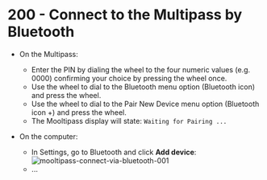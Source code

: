 # 200 - Connect to the Multipass by Bluetooth

- On the Multipass:
  - Enter the PIN by dialing the wheel to the four numeric values (e.g. 0000) confirming your choice by pressing the wheel once.
  - Use the wheel to dial to the Bluetooth menu option (Bluetooth icon) and press the wheel.
  - Use the wheel to dial to the Pair New Device menu option (Bluetooth icon +) and press the wheel.
  - The Mooltipass display will state: ```Waiting for Pairing ...```

- On the computer:
  - In Settings, go to Bluetooth and click **Add device**:
   ![mooltipass-connect-via-bluetooth-001](https://github.com/user-attachments/assets/9f08164b-2f20-41f5-b1a0-7b13166f4b26)
  - ...
